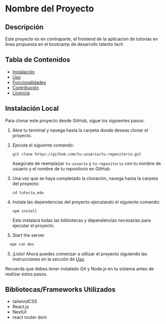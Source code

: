 # Nombre del Proyecto

## Descripción

Este proyecto es en contraparte, el frontend de la aplicacion de tutorias en linea propuesta en el bootcamp de desarrollo talento tech

## Tabla de Contenidos

- [Instalación](#instalación)
- [Uso](#uso)
- [Funcionalidades](#funcionalidades)
- [Contribución](#contribución)
- [Licencia](#licencia)

## Instalación Local

Para clonar este proyecto desde GitHub, sigue los siguientes pasos:

1. Abre tu terminal y navega hasta la carpeta donde deseas clonar el proyecto.
2. Ejecuta el siguiente comando:

   ```
   git clone https://github.com/tu-usuario/tu-repositorio.git
   ```

   Asegúrate de reemplazar `tu-usuario` y `tu-repositorio` con tu nombre de usuario y el nombre de tu repositorio en GitHub.

3. Una vez que se haya completado la clonación, navega hasta la carpeta del proyecto:

   ```
   cd tutoria_edu
   ```

4. Instala las dependencias del proyecto ejecutando el siguiente comando:

   ```
   npm install
   ```

   Esto instalará todas las bibliotecas y dependencias necesarias para ejecutar el proyecto.

5. Start the server

```bash
  npm run dev
```

5. ¡Listo! Ahora puedes comenzar a utilizar el proyecto siguiendo las instrucciones en la sección de [Uso](#uso).

Recuerda que debes tener instalado Git y Node.js en tu sistema antes de realizar estos pasos.

## Bibliotecas/Frameworks Utilizados

- tailwindCSS
- React.js
- NextUI
- react router dom

